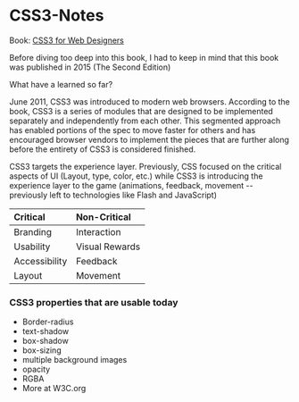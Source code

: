 # CSS3-Notes

Book: [CSS3 for Web Designers](https://www.goodreads.com/book/show/37781370-css3-for-web-designers?ac=1&from_search=true&qid=pn32sNkpHC&rank=1)

Before diving too deep into this book, I had to keep in mind that this book was published in 2015 (The Second Edition)

What have a learned so far?

June 2011, CSS3 was introduced to modern web browsers. According to the book, CSS3 is a series of modules that are designed to be implemented separately and independently from each other. This segmented approach has enabled portions of the spec to move faster for others and has encouraged browser vendors to implement the pieces that are further along before the entirety of CSS3 is considered finished. 

CSS3 targets the experience layer. Previously, CSS focused on the critical aspects of UI (Layout, type, color, etc.) while CSS3 is introducing the experience layer to the game (animations, feedback, movement -- previously left to technologies like Flash and JavaScript)

|   Critical    |  Non-Critical  |
|:--------------|:---------------|
|    Branding   |   Interaction  |
|   Usability   | Visual Rewards |
| Accessibility |    Feedback    |
|    Layout     |    Movement    |


### CSS3 properties that are usable today
- Border-radius
- text-shadow
- box-shadow
- box-sizing
- multiple background images
- opacity
- RGBA
- More at W3C.org

